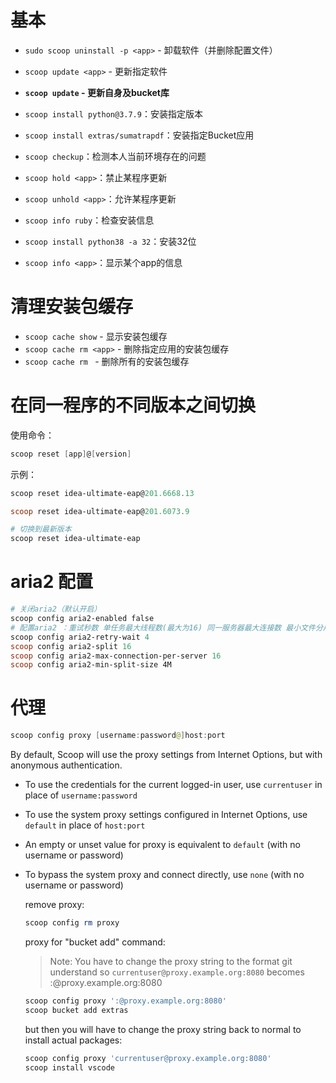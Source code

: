 # 基本

- `sudo scoop uninstall -p <app>` - 卸载软件（并删除配置文件）

- `scoop update <app>` - 更新指定软件

- **`scoop update` - 更新自身及bucket库**

- `scoop install python@3.7.9`：安装指定版本

- `scoop install extras/sumatrapdf`：安装指定Bucket应用

- `scoop checkup`：检测本人当前环境存在的问题

- `scoop hold <app>`：禁止某程序更新

- `scoop unhold <app>`：允许某程序更新

- `scoop info ruby`：检查安装信息

- `scoop install python38 -a 32`：安装32位

- `scoop info <app>`：显示某个app的信息

# 清理安装包缓存

+ `scoop cache show` - 显示安装包缓存
+ `scoop cache rm <app>` - 删除指定应用的安装包缓存
+ `scoop cache rm ` - 删除所有的安装包缓存

# 在同一程序的不同版本之间切换

  使用命令：

```powershell
scoop reset [app]@[version]
```

  示例：

```powershell
scoop reset idea-ultimate-eap@201.6668.13

scoop reset idea-ultimate-eap@201.6073.9

# 切换到最新版本
scoop reset idea-ultimate-eap
```

# aria2 配置

```powershell
# 关闭aria2（默认开启）
scoop config aria2-enabled false
# 配置aria2 ：重试秒数 单任务最大线程数(最大为16) 同一服务器最大连接数 最小文件分片大小
scoop config aria2-retry-wait 4
scoop config aria2-split 16
scoop config aria2-max-connection-per-server 16
scoop config aria2-min-split-size 4M
```

# 代理

```powershell
scoop config proxy [username:password@]host:port
```

  By default, Scoop will use the proxy settings from Internet Options, but with anonymous authentication.

+ To use the credentials for the current logged-in user, use `currentuser` in place of `username:password`

+ To use the system proxy settings configured in Internet Options, use `default` in place of `host:port`

+ An empty or unset value for proxy is equivalent to `default` (with no username or password)

+ To bypass the system proxy and connect directly, use `none` (with no username or password)
  
  remove proxy:
  
  ```powershell
  scoop config rm proxy
  ```
  
  proxy for "bucket add" command:
  
  > Note: You have to change the proxy string to the format git understand so `currentuser@proxy.example.org:8080` becomes :@proxy.example.org:8080
  
  ```powershell
  scoop config proxy ':@proxy.example.org:8080'
  scoop bucket add extras
  ```
  
  but then you will have to change the proxy string back to normal to install actual packages:
  
  ```powershell
  scoop config proxy 'currentuser@proxy.example.org:8080'
  scoop install vscode
  ```
